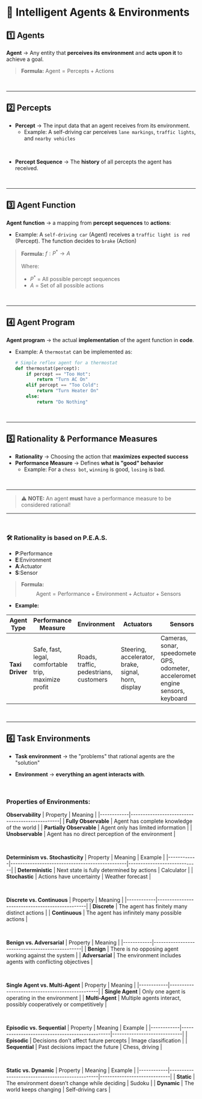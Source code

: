 # 📜 Intelligent Agents & Environments

## 1️⃣ **Agents**
**Agent** → Any entity that **perceives its environment** and **acts upon it** to achieve a goal.

>**Formula:**
> $\text{Agent} = \text{Percepts} + \text{Actions}$

<br>

---

## 2️⃣ Percepts 
- **Percept** → The input data that an agent receives from its environment.
  - Example: A self-driving car perceives `lane markings`, `traffic lights`, and `nearby vehicles`
    
<br>

- **Percept Sequence** → The **history** of all percepts the agent has received.  

<br>

---

## 3️⃣ Agent Function
**Agent function** → a mapping from **percept sequences** to **actions**:
- Example:  A `self-driving car` (Agent) receives a `traffic light is red` (Percept). The function decides to `brake` (Action)

>**Formula:**
> $f: P^* \rightarrow A$
> <br>
> <br>
> Where:
> - $P^*$  = All possible percept sequences
> - $A$ = Set of all possible actions


<br>

---

## 4️⃣ Agent Program
**Agent program** → the actual **implementation** of the agent function in **code**.

- Example: A `thermostat` can be implemented as:

    ```python
    # Simple reflex agent for a thermostat
    def thermostat(percept):
        if percept == "Too Hot":
            return "Turn AC On"
        elif percept == "Too Cold":
            return "Turn Heater On"
        else:
            return "Do Nothing"
    ```

<br>

---

## 5️⃣ Rationality & Performance Measures
- **Rationality** → Choosing the action that **maximizes expected success**
- **Performance Measure** → Defines **what is "good" behavior**
    - Example: For a `chess bot`, `winning` is good, `losing` is bad.
      
<br>

---

> ⚠️ **NOTE:** An agent **must** have a performance measure to be considered rational!  

---

<br>


### 🛠 **Rationality is based on P.E.A.S.**  
- **P**:Performance
- **E**:Environment
- **A**:Actuator
- **S**:Sensor
  
> **Formula:**  
> $$\text{Agent} = \text{Performance} + \text{Environment} + \text{Actuator} + \text{Sensors}$$  



  - **Example:**  

| Agent Type | Performance Measure | Environment | Actuators | Sensors |
|------------|----------------------|-------------|-----------|---------|
| **Taxi Driver** | Safe, fast, legal, comfortable trip, maximize profit | Roads, traffic, pedestrians, customers | Steering, accelerator, brake, signal, horn, display | Cameras, sonar, speedometer, GPS, odometer, accelerometer, engine sensors, keyboard |



<br>

---

## 6️⃣ Task Environments
- **Task environment** → the "problems" that rational agents are the "solution"

- **Environment** → **everything an agent interacts with**.

<br>

### **Properties of Environments:**

**Observability**
| Property | Meaning |
|------------|------------------------------------------------|
| **Fully Observable** | Agent has complete knowledge of the world |
| **Partially Observable** | Agent only has limited information |
| **Unobservable** | Agent has no direct perception of the environment |

<br>

**Determinism vs. Stochasticity**
| Property | Meaning | Example |
|------------|------------------------------------------------|-----------------------------|
| **Deterministic** | Next state is fully determined by actions | Calculator |
| **Stochastic** | Actions have uncertainty | Weather forecast |

<br>

**Discrete vs. Continuous**
| Property | Meaning |
|------------|------------------------------------------------|
| **Discrete** | The agent has finitely many distinct actions |
| **Continuous** | The agent has infinitely many possible actions |

<br>

**Benign vs. Adversarial**
| Property | Meaning |
|------------|------------------------------------------------|
| **Benign** | There is no opposing agent working against the system |
| **Adversarial** | The environment includes agents with conflicting objectives |

<br>

**Single Agent vs. Multi-Agent**
| Property | Meaning |
|------------|------------------------------------------------|
| **Single Agent** | Only one agent is operating in the environment |
| **Multi-Agent** | Multiple agents interact, possibly cooperatively or competitively |

<br>

**Episodic vs. Sequential**
| Property | Meaning | Example |
|------------|------------------------------------------------|-----------------------------|
| **Episodic** | Decisions don’t affect future percepts | Image classification |
| **Sequential** | Past decisions impact the future | Chess, driving |

<br>

**Static vs. Dynamic**
| Property | Meaning | Example |
|------------|------------------------------------------------|-----------------------------|
| **Static** | The environment doesn’t change while deciding | Sudoku |
| **Dynamic** | The world keeps changing | Self-driving cars |
